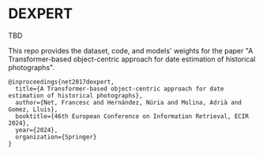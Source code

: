 # DEXPERT

TBD

This repo provides the dataset, code, and models' weights for the paper "A Transformer-based object-centric approach for date estimation of historical photographs".

```
@inproceedings{net2017dexpert,
  title={A Transformer-based object-centric approach for date estimation of historical photographs},
  author={Net, Francesc and Hernández, Núria and Molina, Adrià and Gomez, Lluis},
  booktitle={46th European Conference on Information Retrieval, ECIR 2024},
  year={2024},
  organization={Springer}
}
```

